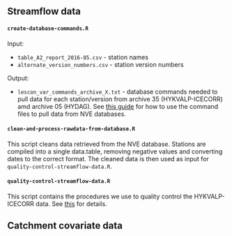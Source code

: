 ## Streamflow data

#### `create-database-commands.R` 
Input:
 - `table_A2_report_2016-85.csv` - station names
 - `alternate_version_numbers.csv` - station version numbers
   
Output:

 - `lescon_var_commands_archive_X.txt` - database commands needed to pull data for each station/version from archive 35 (HYKVALP-ICECORR) amd archive 05 (HYDAG). See [this guide](/data/how-to/hvordan_henter_jeg_data_med_lescon_var.md) for how to use the command files to pull data from NVE databases.

#### `clean-and-process-rawdata-from-database.R`
This script cleans data retrieved from the NVE database. Stations are compiled into a single data.table, removing negative values and converting dates to the correct format. The cleaned data is then used as input for `quality-control-streamflow-data.R`.

#### `quality-control-streamflow-data.R`
This script contains the procedures we use to quality control the HYKVALP-ICECORR data. See [this]() for details. 

## Catchment covariate data
